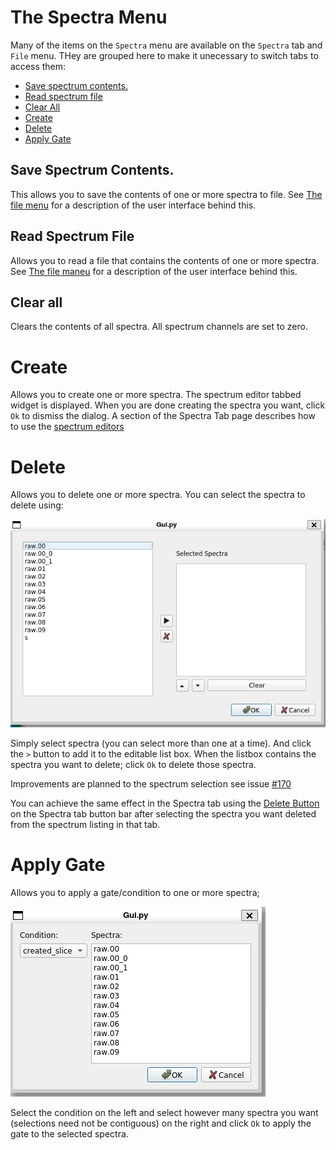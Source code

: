# The Spectra Menu

Many of the items on the ```Spectra``` menu are available on the ```Spectra``` tab and ```File``` menu.
THey are grouped here to make it unecessary to switch tabs to access them:

*  [Save spectrum contents.](#save-spectrum-contents)
*  [Read spectrum file](#read-spectrum-file)
*  [Clear All](#clear-all)
*  [Create](#create)
*  [Delete](#delete)
*  [Apply Gate](#apply-gate)


## Save Spectrum Contents.

This allows you to save the contents of one or more spectra to file.
See [The file  menu](./chap4_5.md#file-save-spectrum-contents) for a description of the user interface behind this.

## Read Spectrum File

Allows you to read a file that contains the contents of one or more spectra.  See
[The file maneu](./chap4_5.md#file-read-spectrum-contents) for a description of the user interface behind this.

## Clear all

Clears the contents of all spectra.  All spectrum channels are set to zero.

# Create

Allows you to create one or more spectra.  The spectrum editor tabbed widget is displayed.  When you are done creating the spectra you want, click ```Ok``` to dismiss the dialog.  A section of the Spectra Tab page describes how to use the [spectrum editors](./chap4_1.md#the-spectrum-editors)

# Delete

Allows you to delete one or more spectra.   You can select the spectra to delete using:

![Delete selected](./images/delspectra_dialog.png)

Simply select spectra (you can select more than one at a time). And click the ```>``` button to add it to the editable list box.  When the listbox contains the spectra you want to delete; click ```Ok``` to delete those spectra.

Improvements are planned to the spectrum selection  see issue [#170](https://github.com/FRIBDAQ/rustogrammer/issues/170)

You can achieve the same effect in the Spectra tab using the [Delete Button](./chap4_1.md#the-button-bar) on the Spectra tab button bar after selecting the spectra you want deleted from the spectrum listing in that tab.

# Apply Gate

Allows you to apply a gate/condition to one or more spectra;

![Apply dialog](./images/apply-dialog.png)

Select the condition on the left and select however many spectra you want (selections need not be contiguous) on the right and click ```Ok``` to apply the gate to the selected spectra.